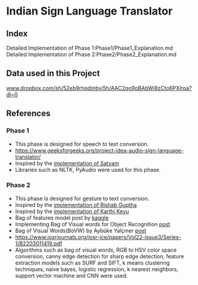 # Indian Sign Language Translator
## Index

Detailed Implementation of Phase 1:Phase1/Phase1_Explanation.md <br>
Detailed Implementation of Phase 2:Phase2/Phase2_Explanation.md <br>

## Data used in this Project
www.dropbox.com/sh/52eb9rhpdmbvj5h/AAC2qo9oBAbWj8zCto6PXlroa?dl=0

## References
### Phase 1
- This phase is designed for speech to text conversion.
- https://www.geeksforgeeks.org/project-idea-audio-sign-language-translator/
- Inspired by the [implementation of Satyam](https://github.com/satyam9090/Automatic-Indian-Sign-Language-Translator-ISL)
- Libraries such as NLTK, PyAudio were used for this phase.
### Phase 2
- This phase is designed for gesture to text conversion.
- Inspired by the [implementation of Rishab Guptha](https://github.com/imRishabhGupta/Indian-Sign-Language-Recognition)
- Inspired by the [implementation of Karthi Keyu](https://github.com/Karthikeyu/Indian-sign-language-recognition)
- Bag of features model post by [kaggle](https://www.kaggle.com/pierre54/bag-of-words-model-with-sift-descriptors)
- Implementing Bag of Visual words for Object Recognition [post](https://kushalvyas.github.io/BOV.html)
- Bag of Visual Words(BoVW) by Aybüke Yalçıner [post](https://medium.com/@aybukeyalcinerr/bag-of-visual-words-bovw-db9500331b2f)
- https://www.iosrjournals.org/iosr-jce/papers/Vol22-issue3/Series-1/B2203011419.pdf
- Algorithms such as bag of visual words, RGB to HSV color space conversion, canny edge detection for sharp edge detection, feature extraction models such   as SURF and SIFT, k means clustering techniques, naive bayes, logistic regression, k nearest neighbors, support vector machine and CNN were used.





